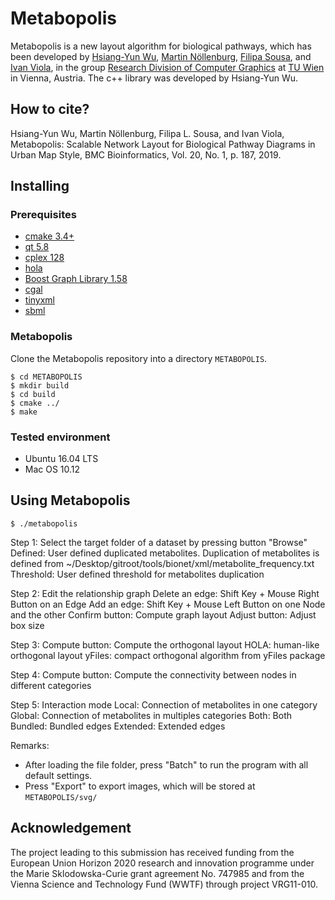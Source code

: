 # Metabopolis

Metabopolis is a new layout algorithm for biological pathways, which has been developed by [Hsiang-Yun Wu][yw], [Martin Nöllenburg][mn], [Filipa Sousa][fs], and
[Ivan Viola][iv], in the group [Research Division of Computer Graphics][rdcg] at [TU Wien][tuwien] in Vienna, Austria. The c++ library was developed by Hsiang-Yun Wu.

## How to cite?

Hsiang-Yun Wu, Martin Nöllenburg, Filipa L. Sousa, and Ivan Viola, Metabopolis: Scalable Network Layout for Biological Pathway Diagrams in Urban Map Style, BMC Bioinformatics, Vol. 20, No. 1, p. 187, 2019.

## Installing

### Prerequisites

- [cmake 3.4+][cmake]
- [qt 5.8][qt5]
- [cplex 128][cplex]
- [hola][hola]
- [Boost Graph Library 1.58][boost]
- [cgal][cgal]
- [tinyxml][tinyxml]
- [sbml][sbml]

### Metabopolis

Clone the Metabopolis repository into a directory `METABOPOLIS`.

```
$ cd METABOPOLIS
$ mkdir build
$ cd build
$ cmake ../
$ make
```
### Tested environment

- Ubuntu 16.04 LTS
- Mac OS 10.12

## Using Metabopolis

```
$ ./metabopolis
```

Step 1:
  Select the target folder of a dataset by pressing button "Browse"
  Defined: User defined duplicated metabolites. Duplication of metabolites is defined from ~/Desktop/gitroot/tools/bionet/xml/metabolite_frequency.txt
  Threshold: User defined threshold for metabolites duplication

Step 2:
  Edit the relationship graph
  Delete an edge: Shift Key + Mouse Right Button on an Edge
  Add an edge: Shift Key + Mouse Left Button on one Node and the other
  Confirm button: Compute graph layout
  Adjust button: Adjust box size

Step 3:
  Compute button: Compute the orthogonal layout
  HOLA: human-like orthogonal layout
  yFiles: compact orthogonal algorithm from yFiles package

Step 4:
  Compute button: Compute the connectivity between nodes in different categories

Step 5:
  Interaction mode
  Local: Connection of metabolites in one category
  Global: Connection of metabolites in multiples categories
  Both: Both
  Bundled: Bundled edges
  Extended: Extended edges

Remarks:

  - After loading the file folder, press "Batch" to run the program with all default settings.
  - Press "Export" to export images, which will be stored at `METABOPOLIS/svg/`

## Acknowledgement

The project leading to this submission has received funding from the European Union Horizon 2020 research and innovation programme under the Marie Sklodowska-Curie grant agreement No. 747985 and from the Vienna Science and Technology Fund (WWTF) through project VRG11-010.

[cmake]: https://cmake.org/
[hola]: http://www.infotech.monash.edu.au/about/schools/caulfield/
[cplex]: https://www.ibm.com/products/ilog-cplex-optimization-studio
[tinyxml]: http://www.grinninglizard.com/tinyxml/
[qt5]: https://www.qt.io/
[boost]: https://www.boost.org/
[cgal]: https://www.cgal.org/
[sbml]: https://sbml.org/

[rdcg]: https://www.cg.tuwien.ac.at/
[tuwien]: https://www.tuwien.ac.at/
[yw]: https://www.cg.tuwien.ac.at/staff/HsiangYunWu.html
[mn]: https://www.ac.tuwien.ac.at/people/noellenburg/
[fs]: https://archaea.univie.ac.at/research/filipa-sousa-lab/
[iv]: https://www.cg.tuwien.ac.at/staff/IvanViola.html
